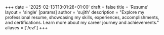 +++
date = '2025-02-13T13:01:28+01:00'
draft = false
title = 'Resume'
layout = 'single'
[params]
    author = 'sujith'
description = "Explore my professional resume, showcasing my skills, experiences, accomplishments, and certifications. Learn more about my career journey and achievements."
aliases = ['/cv/']
+++
